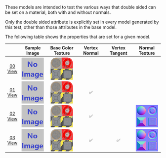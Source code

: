 These models are intended to test the various ways that double sided can be set on a material, both with and without normals.

Only the double sided attribute is explicitly set in every model generated by this test, other than those attributes in the base model.  
 
The following table shows the properties that are set for a given model.  

|   | Sample Image | Base Color Texture | Vertex Normal | Vertex Tangent | Normal Texture |
| :---: | :---: | :---: | :---: | :---: | :---: |
| [00](Material_Doublesided_00.gltf)<br>[View](https://bghgary.github.io/glTF-Asset-Generator/Preview/BabylonJS/?fileName=Material_Doublesided_00.gltf) | [<img src="Thumbnails/Material_Doublesided_00.png" align="middle">](SampleImages/Material_Doublesided_00.png) | [<img src="Thumbnails/BaseColor_Plane.png" align="middle">](Textures/BaseColor_Plane.png) |   |   |   |
| [01](Material_Doublesided_01.gltf)<br>[View](https://bghgary.github.io/glTF-Asset-Generator/Preview/BabylonJS/?fileName=Material_Doublesided_01.gltf) | [<img src="Thumbnails/Material_Doublesided_01.png" align="middle">](SampleImages/Material_Doublesided_01.png) | [<img src="Thumbnails/BaseColor_Plane.png" align="middle">](Textures/BaseColor_Plane.png) | :white_check_mark: |   |   |
| [02](Material_Doublesided_02.gltf)<br>[View](https://bghgary.github.io/glTF-Asset-Generator/Preview/BabylonJS/?fileName=Material_Doublesided_02.gltf) | [<img src="Thumbnails/Material_Doublesided_02.png" align="middle">](SampleImages/Material_Doublesided_02.png) | [<img src="Thumbnails/BaseColor_Plane.png" align="middle">](Textures/BaseColor_Plane.png) | :white_check_mark: |   | [<img src="Thumbnails/Normal_Plane.png" align="middle">](Textures/Normal_Plane.png) |
| [03](Material_Doublesided_03.gltf)<br>[View](https://bghgary.github.io/glTF-Asset-Generator/Preview/BabylonJS/?fileName=Material_Doublesided_03.gltf) | [<img src="Thumbnails/Material_Doublesided_03.png" align="middle">](SampleImages/Material_Doublesided_03.png) | [<img src="Thumbnails/BaseColor_Plane.png" align="middle">](Textures/BaseColor_Plane.png) | :white_check_mark: | :white_check_mark: | [<img src="Thumbnails/Normal_Plane.png" align="middle">](Textures/Normal_Plane.png) |
 
